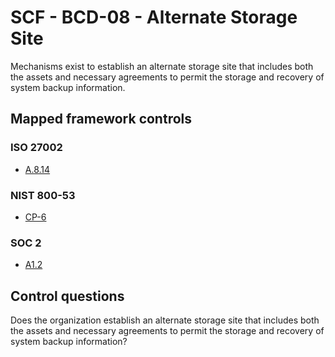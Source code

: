 # SCF - BCD-08 - Alternate Storage Site
Mechanisms exist to establish an alternate storage site that includes both the assets and necessary agreements to permit the storage and recovery of system backup information. 
## Mapped framework controls
### ISO 27002
- [A.8.14](../iso27002/a-8.md#a814)
  
### NIST 800-53
- [CP-6](../nist80053/cp-6.md)
  
### SOC 2
- [A1.2](../soc2/a12.md)
  
## Control questions
Does the organization establish an alternate storage site that includes both the assets and necessary agreements to permit the storage and recovery of system backup information? 
  